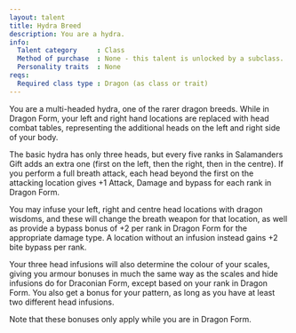 ```yaml
---
layout: talent
title: Hydra Breed
description: You are a hydra.
info:
  Talent category     : Class
  Method of purchase  : None - this talent is unlocked by a subclass.
  Personality traits  : None
reqs:
  Required class type : Dragon (as class or trait)
---
```


You are a multi-headed hydra, one of the rarer dragon breeds. While in Dragon Form, your left and right hand locations are replaced with head combat tables, representing the additional heads on the left and right side of your body.

The basic hydra has only three heads, but every five ranks in Salamanders Gift adds an extra one (first on the left, then the right, then in the centre). If you perform a full breath attack, each head beyond the first on the attacking location gives +1 Attack, Damage and bypass for each rank in Dragon Form.

You may infuse your left, right and centre head locations with dragon wisdoms, and these will change the breath weapon for that location, as well as provide a bypass bonus of +2 per rank in Dragon Form for the appropriate damage type. A location without an infusion instead gains +2 bite bypass per rank.

Your three head infusions will also determine the colour of your scales, giving you armour bonuses in much the same way as the scales and hide infusions do for Draconian Form, except based on your rank in Dragon Form. You also get a bonus for your pattern, as long as you have at least two different head infusions.

Note that these bonuses only apply while you are in Dragon Form.